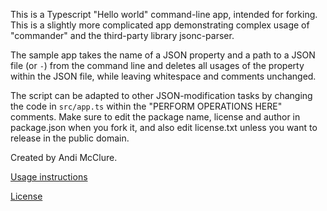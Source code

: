 This is a Typescript "Hello world" command-line app, intended for forking. This is a slightly more complicated app demonstrating complex usage of "commander" and the third-party library jsonc-parser.

The sample app takes the name of a JSON property and a path to a JSON file (or `-`) from the command line and deletes all usages of the property within the JSON file, while leaving whitespace and comments unchanged.

The script can be adapted to other JSON-modification tasks by changing the code in `src/app.ts` within the "PERFORM OPERATIONS HERE" comments. Make sure to edit the package name, license and author in package.json when you fork it, and also edit license.txt unless you want to release in the public domain.

Created by Andi McClure.

[Usage instructions](run.txt)

[License](LICENSE.txt)

